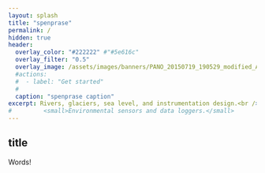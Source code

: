 ```yaml
---
layout: splash
title: "spenprase"
permalink: /
hidden: true
header:
  overlay_color: "#222222" #"#5e616c"
  overlay_filter: "0.5"
  overlay_image: /assets/images/banners/PANO_20150719_190529_modified_Argentina_bedrock_alluvial_2015.jpg
  #actions:
  #  - label: "Get started"
  #    
  caption: "spenprase caption"
excerpt: Rivers, glaciers, sea level, and instrumentation design.<br />
#         <small>Environmental sensors and data loggers.</small>
---
```


## title
Words!
